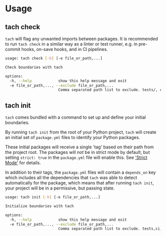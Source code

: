 # Usage

## tach check
`tach` will flag any unwanted imports between packages. It is recommended to run `tach check` in a similar way as a linter or test runner, e.g. in pre-commit hooks, on-save hooks, and in CI pipelines.

```bash
usage: tach check [-h] [-e file_or_path,...]

Check boundaries with tach

options:
  -h, --help            show this help message and exit
  -e file_or_path,..., --exclude file_or_path,...
                        Comma separated path list to exclude. tests/, ci/, etc.
```


## tach init
`tach` comes bundled with a command to set up and define your initial boundaries.

By running `tach init` from the root of your Python project, `tach` will create an initial set of `package.yml` files to identify your Python packages.

These initial packages will receive a single 'tag' based on their path from the project root. The packages will _not_ be in strict mode by default, but setting `strict: true` in the `package.yml` file will enable this. See ['Strict Mode'](strict-mode.md) for details.

In addition to their tags, the `package.yml` files will contain a `depends_on` key which includes all the dependencies that `tach` was able to detect automatically for the package, which means that after running `tach init`, your project will be in a permissive, but passing state.

```bash
usage: tach init [-h] [-e file_or_path,...]

Initialize boundaries with tach

options:
  -h, --help            show this help message and exit
  -e file_or_path,..., --exclude file_or_path,...
                        Comma separated path list to exclude. tests,ci,...
```
